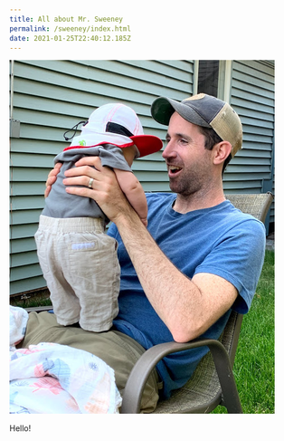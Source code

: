 ```yaml
---
title: All about Mr. Sweeney
permalink: /sweeney/index.html
date: 2021-01-25T22:40:12.185Z
---
```

![Mr. Sweeney holding his son.](/static/img/img_9780.jpg)

Hello!